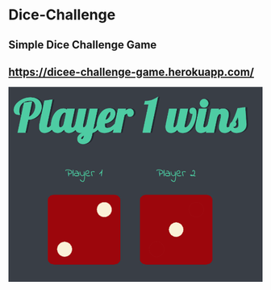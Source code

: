 # Dice-Challenge
Simple Dice Challenge Game
-----------------------------
https://dicee-challenge-game.herokuapp.com/
------------------------------
![](screens/dice.png)

